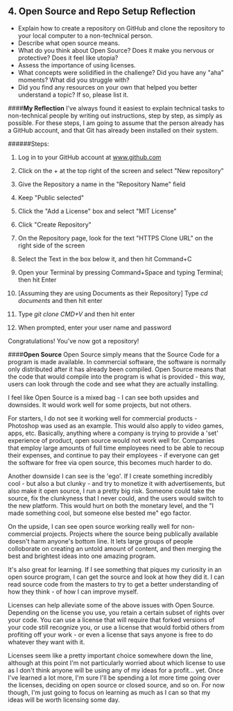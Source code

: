 ## 4. Open Source and Repo Setup Reflection

- Explain how to create a repository on GitHub and clone the repository to your local computer to a non-technical person.
- Describe what open source means.
- What do you think about Open Source? Does it make you nervous or protective? Does it feel like utopia?
- Assess the importance of using licenses.
- What concepts were solidified in the challenge? Did you have any "aha" moments? What did you struggle with?
- Did you find any resources on your own that helped you better understand a topic? If so, please list it.


####**My Reflection**
I've always found it easiest to explain technical tasks to non-technical people by writing out instructions, step by step, as simply as possible. For these steps, I am going to assume that the person already has a GitHub account, and that Git has already been installed on their system. 

######Steps: 

1) Log in to your GitHub account at www.github.com

2) Click on the + at the top right of the screen and select "New repository"

3) Give the Repository a name in the "Repository Name" field

4) Keep "Public selected"

5) Click the "Add a License" box and select "MIT License"

6) Click "Create Repository"

7) On the Repository page, look for the text "HTTPS Clone URL" on the right side of the screen

8) Select the Text in the box below it, and then hit Command+C

9) Open your Terminal by pressing Command+Space and typing Terminal; then hit Enter

10) [Assuming they are using Documents as their Repository] Type *cd documents* and then hit enter

11) Type *git clone CMD+V* and then hit enter

12) When prompted, enter your user name and password

Congratulations! You've now got a repository!

####**Open Source**
Open Source simply means that the Source Code for a program is made available. In commercial software, the software is normally only distributed after it has already been compiled. Open Source means that the code that would compile into the program is what is provided - this way, users can look through the code and see what they are actually installing. 

I feel like Open Source is a mixed bag - I can see both upsides and downsides. It would work well for some projects, but not others. 

For starters, I do not see it working well for commercial products - Photoshop was used as an example. This would also apply to video games, apps, etc. Basically, anything where a company is trying to provide a 'set' experience of product, open source would not work well for. Companies that employ large amounts of full time employees need to be able to recoup their expenses, and continue to pay their employees - if everyone can get the software for free via open source, this becomes much harder to do. 

Another downside I can see is the 'ego'. If I create something incredibly cool - but also a but clunky - and try to monetize it with advertisements, but also make it open source, I run a pretty big risk. Someone could take the source, fix the clunkyness that I never could, and the users would switch to the new platform. This would hurt on both the monetary level, and the "I made something cool, but someone else bested me" ego factor. 

On the upside, I can see open source working really well for non-commercial projects. Projects where the source being publically available doesn't harm anyone's bottom line. It lets large groups of people colloborate on creating an untold amount of content, and then merging the best and brightest ideas into one amazing program. 

It's also great for learning. If I see something that piques my curiosity in an open source program, I can get the source and look at how they did it. I can read source code from the masters to try to get a better understanding of how they think - of how I can improve myself. 

Licenses can help alleviate some of the above issues with Open Source. Depending on the license you use, you retain a certain subset of rights over your code. You can use a license that will require that forked versions of your code still recognize you, or use a license that would forbid others from profiting off your work - or even a license that says anyone is free to do whatever they want with it. 

Licenses seem like a pretty important choice somewhere down the line, although at this point I'm not particularly worried about which license to use as I don't think anyone will be using any of my ideas for a profit... yet. Once I've learned a lot more, I'm sure I'll be spending a lot more time going over the licenses, deciding on open source or closed source, and so on. For now though, I'm just going to focus on learning as much as I can so that my ideas will be worth licensing some day. 

